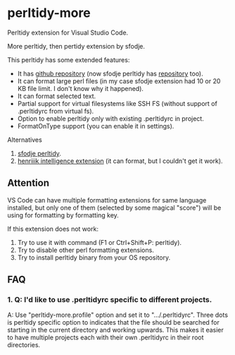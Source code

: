 # perltidy-more

Perltidy extension for Visual Studio Code.

More perltidy, then pertidy extension by sfodje.

This perltidy has some extended features:

- It has [github repository](https://github.com/kak-tus/perltidy-more) (now sfodje perltidy has [repository](https://github.com/sfodje/perltidy) too).
- It can format large perl files (in my case sfodje extension had 10 or 20 KB file limit. I don't know why it happened).
- It can format selected text.
- Partial support for virtual filesystems like SSH FS (without support of .perltidyrc from virtual fs).
- Option to enable perltidy only with existing .perltidyrc in project.
- FormatOnType support (you can enable it in settings).

Alternatives
1. [sfodje perltidy](https://github.com/sfodje/perltidy).
2. [henriiik intelligence extension](https://github.com/henriiik/vscode-perl) (it can format, but I couldn't get it work).

## Attention

VS Code can have multiple formatting extensions for same language installed, but only one of them (selected by some magical "score") will be using for formatting by formatting key.

If this extension does not work:

1. Try to use it with command (F1 or Ctrl+Shift+P: perltidy).
2. Try to disable other perl formatting extensions.
3. Try to install perltidy binary from your OS repository.

## FAQ

### 1. Q: I'd like to use .perltidyrc specific to different projects.

A: Use "perltidy-more.profile" option and set it to ".../.perltidyrc". Three dots is perltidy specific option to indicates that the file should be searched for starting in the current directory and working upwards. This makes it easier to have multiple projects each with their own .perltidyrc in their root directories.
